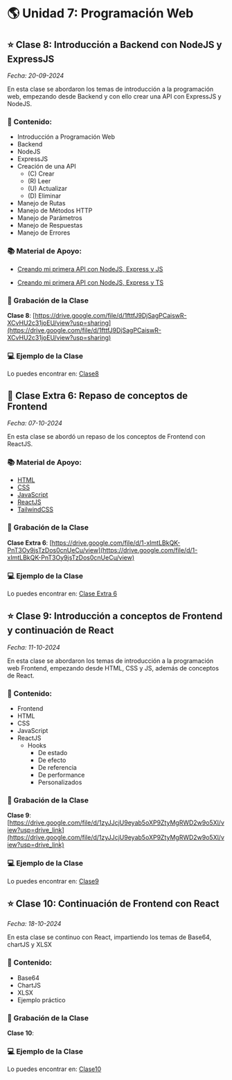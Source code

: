 # 🌎 Unidad 7: Programación Web

## ⭐️ Clase 8: Introducción a Backend con NodeJS y ExpressJS

_Fecha: 20-09-2024_

En esta clase se abordaron los temas de introducción a la programación web, empezando desde Backend y con ello crear una API con ExpressJS y NodeJS.

### 📖 Contenido:

- Introducción a Programación Web
- Backend
- NodeJS
- ExpressJS
- Creación de una API
    - (C) Crear
    - (R) Leer
    - (U) Actualizar
    - (D) Eliminar
- Manejo de Rutas
- Manejo de Métodos HTTP
- Manejo de Parámetros
- Manejo de Respuestas
- Manejo de Errores

### 📚 Material de Apoyo:

- [Creando mi primera API con NodeJS, Express y JS](./API-JS.md)

- [Creando mi primera API con NodeJS, Express y TS](./API-TS.md)

### 🎥 Grabación de la Clase

**Clase 8**: [https://drive.google.com/file/d/1fttfJ9DjSagPCaiswR-XCvHU2c31joEU/view?usp=sharing](https://drive.google.com/file/d/1fttfJ9DjSagPCaiswR-XCvHU2c31joEU/view?usp=sharing)

### 💻 Ejemplo de la Clase

Lo puedes encontrar en:  [Clase8](./Clase8/)

## 🌟 Clase Extra 6: Repaso de conceptos de Frontend

_Fecha: 07-10-2024_

En esta clase se abordó un repaso de los conceptos de Frontend con ReactJS.

### 📚 Material de Apoyo:

- [HTML](./HTML.md)
- [CSS](./CSS.md)
- [JavaScript](./JavaScript.md)
- [ReactJS](./ReactJS.md)
- [TailwindCSS](./TailwindCSS.md)

### 🎥 Grabación de la Clase

**Clase Extra 6**: [https://drive.google.com/file/d/1-xImtLBkQK-PnT3Oy9jsTzDos0cnUeCu/view](https://drive.google.com/file/d/1-xImtLBkQK-PnT3Oy9jsTzDos0cnUeCu/view)

### 💻 Ejemplo de la Clase

Lo puedes encontrar en:  [Clase Extra 6](./Extra6/)

## ⭐️ Clase 9: Introducción a conceptos de Frontend y continuación de React

_Fecha: 11-10-2024_

En esta clase se abordaron los temas de introducción a la programación web Frontend, empezando desde HTML, CSS y JS, además de conceptos de React.

### 📖 Contenido:

- Frontend
- HTML
- CSS
- JavaScript
- ReactJS
    - Hooks
        - De estado
        - De efecto
        - De referencia
        - De performance
        - Personalizados

### 🎥 Grabación de la Clase

**Clase 9**: [https://drive.google.com/file/d/1zyJJcjU9eyab5oXP9ZtyMgRWD2w9o5Xl/view?usp=drive_link](https://drive.google.com/file/d/1zyJJcjU9eyab5oXP9ZtyMgRWD2w9o5Xl/view?usp=drive_link)

### 💻 Ejemplo de la Clase

Lo puedes encontrar en:  [Clase9](./Clase9/)

## ⭐️ Clase 10: Continuación de Frontend con React

_Fecha: 18-10-2024_

En esta clase se continuo con React, impartiendo los temas de Base64, chartJS y XLSX

### 📖 Contenido:

- Base64
- ChartJS
- XLSX
- Ejemplo práctico

### 🎥 Grabación de la Clase

**Clase 10**: []()

### 💻 Ejemplo de la Clase

Lo puedes encontrar en:  [Clase10](./Clase10/)